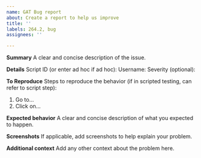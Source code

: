 ```yaml
---
name: GAT Bug report
about: Create a report to help us improve
title: ''
labels: 264.2, bug
assignees: ''

---
```


**Summary**
A clear and concise description of the issue.

**Details**
Script ID (or enter ad hoc if ad hoc):
Username: 
Severity (optional):

**To Reproduce**
Steps to reproduce the behavior (if in scripted testing, can refer to script step):
1. Go to… 
2. Click on… 

**Expected behavior**
A clear and concise description of what you expected to happen.

**Screenshots**
If applicable, add screenshots to help explain your problem.

**Additional context**
Add any other context about the problem here.
